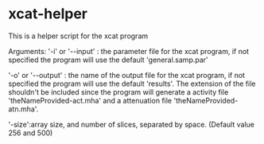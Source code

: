 # xcat-helper
This is a helper script for the xcat program

Arguments:
'-i' or '--input' : the parameter file for the xcat program, if not specified the program will use the default 'general.samp.par'

'-o' or '--output' : the name of the output file for the xcat program, if not specified the program will use the default 'results'. The extension of the file shouldn't be included since the program will generate a activity file 'theNameProvided-act.mha' and a attenuation file 'theNameProvided-atn.mha'.

'-size':array size, and number of slices, separated by space. (Default value 256 and 500)
